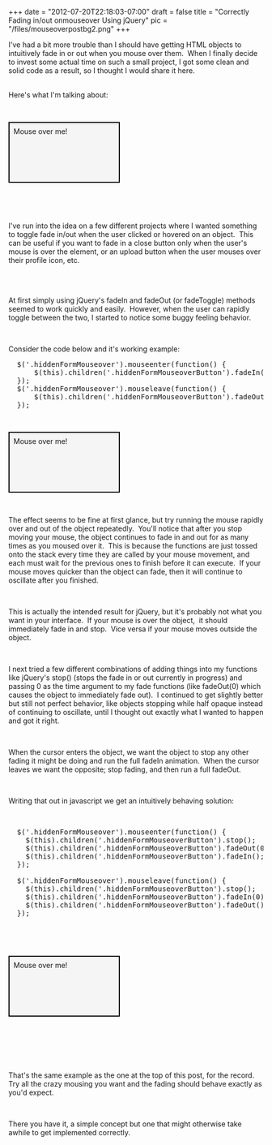 
+++
date = "2012-07-20T22:18:03-07:00"
draft = false
title = "Correctly Fading in/out onmouseover Using jQuery"
pic = "/files/mouseoverpostbg2.png"
+++

<p>I've had a bit more trouble than I should have getting HTML objects to 
intuitively fade in or out when you mouse over them.  When I finally 
decide to invest some actual time on such a small project, I got some clean 
and solid code as a result, so I thought I would share it here.<span id="pastemarkerend"></span><br>

<br>

Here's what I'm talking about:<br>

<br>

</p>

<script>
$(document).ready(function() {
    $('.mouseme_final').mouseenter(function() {
      $(this).children('.mouseme_final_over').stop();
      $(this).children('.mouseme_final_over').fadeOut(0);
      $(this).children('.mouseme_final_over').fadeIn();
    });
    $('.mouseme_final').mouseleave(function() {
      $(this).children('.mouseme_final_over').stop();
      $(this).children('.mouseme_final_over').fadeIn(0);
      $(this).children('.mouseme_final_over').fadeOut();
    });
});
</script>

<div class="mouseme_final" style="border: 2px #000000 solid; background: #f5f5f5; height: 100px; width: 200px; padding: 8px;">
    Mouse over me!
    <br><br>
    <span class="mouseme_final_over" style="display: none; color: #4DD0FB;">Thanks</span>
</div>

<p><br></p>

<p><br></p>

<p>I've run into the idea on a few different projects where I wanted 
something to toggle fade in/out when the user clicked or hovered on an 
object.  This can be useful if you want to fade in a close button
only when the user's mouse is over the element, or an upload button
when the user mouses over their profile icon, etc.</p>

<p><br><br></p>

<p>At first simply using jQuery's fadeIn and fadeOut (or 
fadeToggle) methods seemed to work quickly and easily.  However, when the 
user can rapidly toggle between the two, I started to notice some buggy 
feeling behavior.
<br></p>

<p><br></p>

<p>Consider the code below and it's working example:
<br></p>

<pre>
  $('.hiddenFormMouseover').mouseenter(function() {
      $(this).children('.hiddenFormMouseoverButton').fadeIn();
  });
  $('.hiddenFormMouseover').mouseleave(function() {
      $(this).children('.hiddenFormMouseoverButton').fadeOut();
  });
</pre>

<p><br /></p>

<script>
$(document).ready(function() {
    $('.mouseme_broken').mouseenter(function() {
      $(this).children('.mouseme_broken_over').fadeIn();
    });
    $('.mouseme_broken').mouseleave(function() {
      $(this).children('.mouseme_broken_over').fadeOut();
    });
});
</script>

<div class="mouseme_broken" style="border: 2px #000000 solid; background: #f5f5f5; height: 100px; width: 200px; padding: 8px;">
    Mouse over me!
    <br /><br />
    <span class="mouseme_broken_over" style="display: none; color: #4DD0FB;">Thanks</span>
</div>

<p><br></p>

<p>The effect seems to be fine at first glance, but try running the 
mouse rapidly over and out of the object repeatedly.  You'll notice that 
after you stop moving your mouse, the object continues to fade in and 
out for as many times as you moused over it.  This is because the 
functions are just tossed onto the stack every time they are called by 
your mouse movement, and each must wait for the previous ones to finish 
before it can execute.  If your mouse moves quicker than the object can 
fade, then it will continue to oscillate after you finished.
<br></p>

<p><br></p>

<p>This is actually the intended result for jQuery, but it's probably not 
what you want in your interface.  If your mouse is over the object,  it 
should immediately fade in and stop.  Vice versa if your mouse moves 
outside the object.
<br></p>

<p><br></p>

<p>I next tried a few different combinations of adding things into my 
functions like jQuery's stop() (stops the fade in or out currently in 
progress) and passing 0 as the time argument to my fade functions (like 
fadeOut(0) which causes the object to immediately fade out).  I 
continued to get slightly better but still not perfect behavior, like 
objects stopping while half opaque instead of continuing to oscillate, 
until I thought out exactly what I wanted to happen and got it right.
<br></p>

<p><br></p>

<p>When the cursor enters the object, we want the object to stop any 
other fading it might be doing and run the full fadeIn animation.  When 
the cursor leaves we want the opposite; stop fading, and then run a full 
fadeOut.
<br></p>

<p><br></p>

<p>Writing that out in javascript we get an intuitively behaving solution:
<br></p>

<p><br></p>

<pre>
  $('.hiddenFormMouseover').mouseenter(function() {
    $(this).children('.hiddenFormMouseoverButton').stop();
    $(this).children('.hiddenFormMouseoverButton').fadeOut(0);
    $(this).children('.hiddenFormMouseoverButton').fadeIn();
  });

  $('.hiddenFormMouseover').mouseleave(function() {
    $(this).children('.hiddenFormMouseoverButton').stop();
    $(this).children('.hiddenFormMouseoverButton').fadeIn(0);
    $(this).children('.hiddenFormMouseoverButton').fadeOut();
  });
</pre>

<p><br></p>

<p><br></p>

<script>
$(document).ready(function() {
    $('.mouseme_final2').mouseenter(function() {
      $(this).children('.mouseme_final2_over').stop();
      $(this).children('.mouseme_final2_over').fadeOut(0);
      $(this).children('.mouseme_final2_over').fadeIn();
    });
    $('.mouseme_final2').mouseleave(function() {
      $(this).children('.mouseme_final2_over').stop();
      $(this).children('.mouseme_final2_over').fadeIn(0);
      $(this).children('.mouseme_final2_over').fadeOut();
    });
});
</script>

<div class="mouseme_final2" style="border: 2px #000000 solid; background: #f5f5f5; height: 100px; width: 200px; padding: 8px;">
    Mouse over me!
    <br><br />
    <span class="mouseme_final2_over" style="display: none; color: #4DD0FB;">Thanks</span>
</div>

<p><br></p>

<p><br></p>

<p><br></p>

<p>That's the same example as the one at the top of this post, for the 
record.  Try all the crazy mousing you want and the fading should behave 
exactly as you'd expect.
<br></p>

<p><br></p>

<p>There you have it, a simple concept but one that might otherwise 
take awhile to get implemented correctly.<br></p>

<p><br></p>

<p><br></p>

<p> 
<span id="pastemarkerend"><span id="pastemarkerend"> </span><br></p>

<p></span></p>